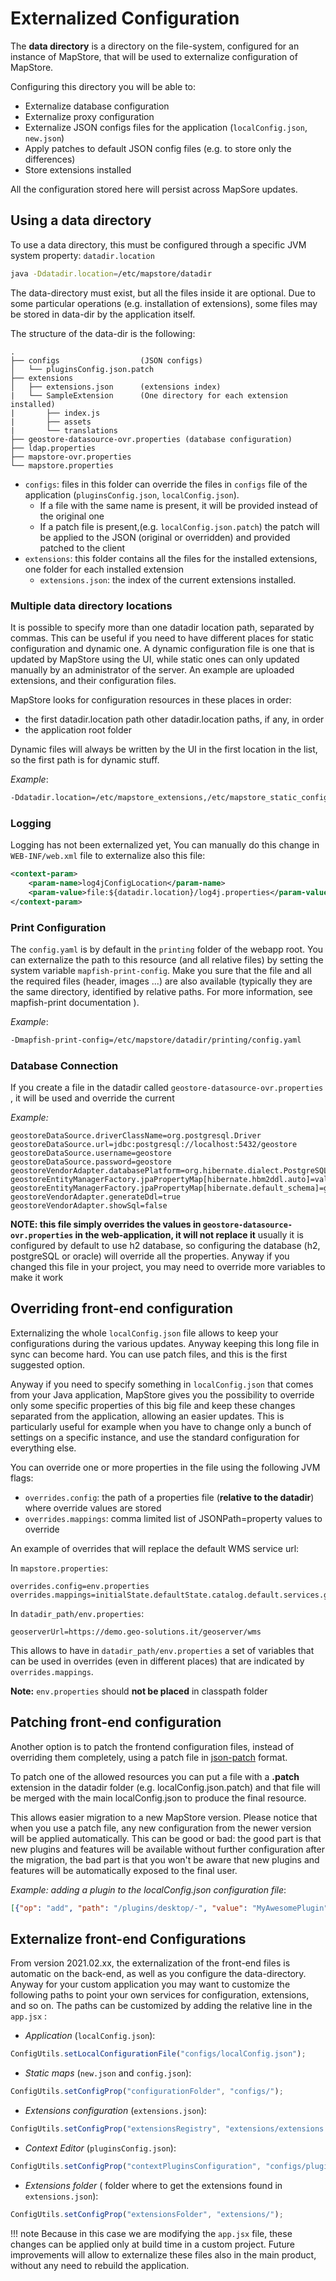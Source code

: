 # Externalized Configuration

The **data directory** is a directory on the file-system, configured for an instance of MapStore, that will be used to externalize configuration of MapStore.

Configuring this directory you will be able to:

- Externalize database configuration
- Externalize proxy configuration
- Externalize JSON configs files for the application (`localConfig.json`, `new.json`)
- Apply patches to default JSON config files (e.g. to store only the differences)
- Store extensions installed

All the configuration stored here will persist across MapSore updates.

## Using a data directory

To use a data directory, this must be configured through a specific JVM system property: `datadir.location`

```sh
java -Ddatadir.location=/etc/mapstore/datadir
```

The data-directory must exist, but all the files inside it are optional. Due to some particular operations (e.g. installation of extensions), some files may be stored in data-dir by the application itself.

The structure of the data-dir is the following:

```text
.
├── configs                  (JSON configs)
│   └── pluginsConfig.json.patch
├── extensions
│   ├── extensions.json      (extensions index)
|   └── SampleExtension      (One directory for each extension installed)
|       ├── index.js
|       ├── assets
|       └── translations
├── geostore-datasource-ovr.properties (database configuration)
├── ldap.properties
├── mapstore-ovr.properties
└── mapstore.properties

```

- `configs`: files in this folder can override the files in `configs` file of the application (`pluginsConfig.json`, `localConfig.json`).
  - If a file with the same name is present, it will be provided instead of the original one
  - If a patch file is present,(e.g. `localConfig.json.patch`) the patch will be applied to the JSON (original or overridden) and provided patched to the client
- `extensions`: this folder contains all the files for the installed extensions, one folder for each installed extension
  - `extensions.json`: the index of the current extensions installed.

### Multiple data directory locations

It is possible to specify more than one datadir location path, separated by commas. This can be useful if you
need to have different places for static configuration and dynamic one.
A dynamic configuration file is one that is updated by MapStore using the UI, while static ones can only updated manually
by an administrator of the server. An example are uploaded extensions, and their configuration files.

MapStore looks for configuration resources in these places in order:

- the first datadir.location path
 other datadir.location paths, if any, in order
- the application root folder

Dynamic files will always be written by the UI in the first location in the list, so the first path is for dynamic stuff.

*Example*:

```sh
-Ddatadir.location=/etc/mapstore_extensions,/etc/mapstore_static_config
```

### Logging

Logging has not been externalized yet, You can manually do this change in `WEB-INF/web.xml` file to externalize also this file:

```xml
<context-param>
    <param-name>log4jConfigLocation</param-name>
    <param-value>file:${datadir.location}/log4j.properties</param-value>
</context-param>
```

### Print Configuration

The `config.yaml` is by default in the `printing` folder of the webapp root. You can externalize the path to this resource (and all relative files) by setting the system variable `mapfish-print-config`. Make you sure that the file and all the required files (header, images ...) are also available (typically they are the same directory, identified by relative paths. For more information, see mapfish-print documentation ). 

*Example*:

```sh
-Dmapfish-print-config=/etc/mapstore/datadir/printing/config.yaml
```

### Database Connection

If you create a file in the datadir called `geostore-datasource-ovr.properties` , it will be used and override the current

*Example:*

```properties
geostoreDataSource.driverClassName=org.postgresql.Driver
geostoreDataSource.url=jdbc:postgresql://localhost:5432/geostore
geostoreDataSource.username=geostore
geostoreDataSource.password=geostore
geostoreVendorAdapter.databasePlatform=org.hibernate.dialect.PostgreSQLDialect
geostoreEntityManagerFactory.jpaPropertyMap[hibernate.hbm2ddl.auto]=validate
geostoreEntityManagerFactory.jpaPropertyMap[hibernate.default_schema]=geostore
geostoreVendorAdapter.generateDdl=true
geostoreVendorAdapter.showSql=false
```

**NOTE: this file simply overrides the values in `geostore-datasource-ovr.properties` in the web-application, it will not replace it** usually it is configured by default to use h2 database, so configuring the database (h2, postgreSQL or oracle) will override all the properties. Anyway if you changed this file in your project, you may need to override more variables to make it work

## Overriding front-end configuration

Externalizing the whole `localConfig.json` file allows to keep your configurations during the various updates. Anyway keeping this long file in sync can become hard.
You can use patch files, and this is the first suggested option.

Anyway if you need to specify something in `localConfig.json` that comes from your Java application, MapStore gives you the possibility to override only some specific properties of this big file and keep these changes separated from the application,
allowing an easier updates.
This is particularly useful for example when you have to change only a bunch of settings on a specific instance, and use the standard configuration for everything else.

You can override one or more properties in the file using the following JVM flags:

- `overrides.config`: the path of a properties file (**relative to the datadir**) where override values are stored
- `overrides.mappings`: comma limited list of JSONPath=property values to override

An example of overrides that will replace the default WMS service url:

In `mapstore.properties`:

```properties
overrides.config=env.properties
overrides.mappings=initialState.defaultState.catalog.default.services.gs_stable_wms.url=geoserverUrl
```

In `datadir_path/env.properties`:

```properties
geoserverUrl=https://demo.geo-solutions.it/geoserver/wms
```

This allows to have in `datadir_path/env.properties` a set of variables that can be used in overrides (even in different places) that are indicated by `overrides.mappings`.

**Note:** `env.properties` should **not be placed** in classpath folder

## Patching front-end configuration

Another option is to patch the frontend configuration files, instead of overriding them completely, using a patch file
in [json-patch](http://jsonpatch.com/) format.

To patch one of the allowed resources you can put a file with a **.patch** extension in the datadir folder (e.g. localConfig.json.patch) and that file will be merged with the main localConfig.json to produce the final resource.

This allows easier migration to a new MapStore version. Please notice that when you use a patch file, any new configuration from
the newer version will be applied automatically. This can be good or bad: the good part is that new plugins and features will be available without further configuration after the migration, the bad part is that you won't be aware that new plugins and features will be automatically exposed to the final user.

*Example: adding a plugin to the localConfig.json configuration file*:

```json
[{"op": "add", "path": "/plugins/desktop/-", "value": "MyAwesomePlugin"}]
```

## Externalize front-end Configurations

From version 2021.02.xx, the externalization of the front-end files is automatic on the back-end, as well as you configure the data-directory.
Anyway for your custom application you may want to customize the following paths to point your own services for configuration, extensions, and so on.
The paths can be customized by adding the relative line in the `app.jsx` :

- *Application* (`localConfig.json`):

```javascript
ConfigUtils.setLocalConfigurationFile("configs/localConfig.json");
```

- *Static maps* (`new.json` and `config.json`):

```javascript
ConfigUtils.setConfigProp("configurationFolder", "configs/");
```

- *Extensions configuration* (`extensions.json`):

```javascript
ConfigUtils.setConfigProp("extensionsRegistry", "extensions/extensions.json");
```

- *Context Editor* (`pluginsConfig.json`):

```javascript
ConfigUtils.setConfigProp("contextPluginsConfiguration", "configs/pluginsConfig.json");
```

- *Extensions folder* ( folder where to get the extensions found in `extensions.json`):

```javascript
ConfigUtils.setConfigProp("extensionsFolder", "extensions/");
```

!!! note
    Because in this case we are modifying the `app.jsx` file, these changes can be applied only at build time in a custom project.
    Future improvements will allow to externalize these files also in the main product, without any need to rebuild the application.
